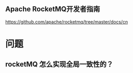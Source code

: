 ## Apache RocketMQ开发者指南

https://github.com/apache/rocketmq/tree/master/docs/cn

# 问题

## rocketMQ 怎么实现全局一致性的？

